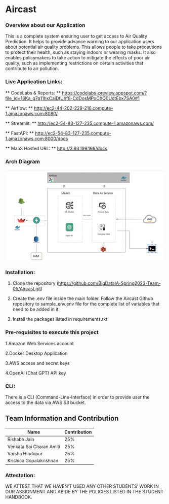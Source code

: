 # Aircast

### Overview about our Application
This is a complete system ensuring user to get access to Air Quality Prediction. It helps to provide advance warning to our application users about potential air quality problems. This allows people to take precautions to protect their health, such as staying indoors or wearing masks. It also enables policymakers to take action to mitigate the effects of poor air quality, such as implementing restrictions on certain activities that contribute to air pollution. 



### Live Application Links:

** CodeLabs & Reports: ** https://codelabs-preview.appspot.com/?file_id=16Ka_g7q11hxCaiDtUhf8-CdDosMPoCXQ0UdtEbx7SA0#1

** Airflow: ** http://ec2-44-202-229-216.compute-1.amazonaws.com:8080/

** Streamlit: ** http://ec2-54-83-127-235.compute-1.amazonaws.com/

** FastAPI: ** http://ec2-54-83-127-235.compute-1.amazonaws.com:8000/docs

** MaaS Hosted URL: ** http://3.93.199.166/docs



### Arch Diagram

<img src = 'https://github.com/BigDataIA-Spring2023-Team-05/Aircast/blob/main/ArchDiag.png' />




### Installation:
1. Clone the repository (https://github.com/BigDataIA-Spring2023-Team-05/Aircast.git)

2. Create the .env file inside the main folder. Follow the Aircast Github repository to sample_env.env file for the complete list of variables that need to be added in it.

3. Install the packages listed in requirements.txt 




### Pre-requisites to execute this project

1.Amazon Web Services account

2.Docker Desktop Application

3.AWS access and secret keys

4.OpenAI (Chat GPT) API key



### CLI:
There is a CLI (Command-Line-Interface) in order to provide user the access to the data via AWS S3 bucket.



## Team Information and Contribution 

Name | Contribution 
--- | --- |
Rishabh Jain | 25% 
Venkata Sai Charan Amiti | 25% 
Varsha Hindupur | 25% 
Krishica Gopalakrishnan | 25% 



### Attestation:
WE ATTEST THAT WE HAVEN’T USED ANY OTHER STUDENTS’ WORK IN OUR ASSIGNMENT AND ABIDE BY THE POLICIES LISTED IN THE STUDENT HANDBOOK.



